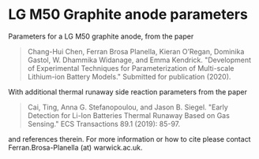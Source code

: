 # LG M50 Graphite anode parameters

Parameters for a LG M50 graphite anode, from the paper

> Chang-Hui Chen, Ferran Brosa Planella, Kieran O’Regan, Dominika Gastol, W. Dhammika Widanage, and Emma Kendrick. "Development of Experimental Techniques for Parameterization of Multi-scale Lithium-ion Battery Models." Submitted for publication (2020).

With additional thermal runaway side reaction parameters from the paper 

> Cai, Ting, Anna G. Stefanopoulou, and Jason B. Siegel. "Early Detection for Li-Ion Batteries Thermal Runaway Based on Gas Sensing." ECS Transactions 89.1 (2019): 85-97.

and references therein. For more information or how to cite please contact Ferran.Brosa-Planella (at) warwick.ac.uk.
